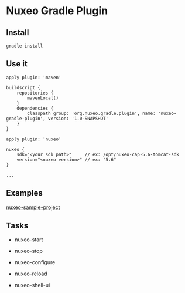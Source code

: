 # Nuxeo Gradle Plugin

## Install

```
gradle install
```

## Use it

```
apply plugin: 'maven'

buildscript {
    repositories {
        mavenLocal()
    }
    dependencies {
        classpath group: 'org.nuxeo.gradle.plugin', name: 'nuxeo-gradle-plugin', version: '1.0-SNAPSHOT'
    }
}

apply plugin: 'nuxeo'

nuxeo {
    sdk="<your sdk path>"     // ex: /opt/nuxeo-cap-5.6-tomcat-sdk
    version="<nuxeo version>" // ex: "5.6"
}

...

```

## Examples

[nuxeo-sample-project](https://github.com/nelsonsilva/nuxeo-sample-project/tree/gradle)

## Tasks

- nuxeo-start

- nuxeo-stop

- nuxeo-configure

- nuxeo-reload

- nuxeo-shell-ui
